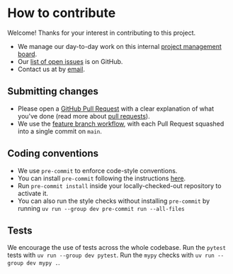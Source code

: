 # How to contribute

Welcome! Thanks for your interest in contributing to this project.

- We manage our day-to-day work on this internal [project management board](https://github.com/alan-turing-institute/ice-station-zebra-project-board).
- Our [list of open issues](https://github.com/alan-turing-institute/ice-station-zebra/issues) is on GitHub.
- Contact us at by [email](mailto:SeaIce@turing.ac.uk).

## Submitting changes

- Please open a [GitHub Pull Request](https://github.com/alan-turing-institute/ice-station-zebra/pull/new/main) with a clear explanation of what you've done (read more about [pull requests](http://help.github.com/pull-requests/)).
- We use the [feature branch workflow](https://www.atlassian.com/git/tutorials/comparing-workflows/feature-branch-workflow), with each Pull Request squashed into a single commit on `main`.

## Coding conventions

- We use `pre-commit` to enforce code-style conventions.
- You can install `pre-commit` following the instructions [here](https://pre-commit.com/#install).
- Run `pre-commit install` inside your locally-checked-out repository to activate it.
- You can also run the style checks without installing `pre-commit` by running `uv run --group dev pre-commit run --all-files`

## Tests

We encourage the use of tests across the whole codebase.
Run the `pytest` tests with `uv run --group dev pytest`.
Run the `mypy` checks with `uv run --group dev mypy .`.
